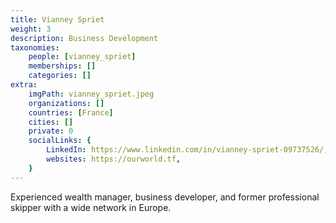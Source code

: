 ```yaml
---
title: Vianney Spriet
weight: 3
description: Business Development
taxonomies:
    people: [vianney_spriet]
    memberships: []
    categories: []
extra:
    imgPath: vianney_spriet.jpeg
    organizations: []
    countries: [France]
    cities: []
    private: 0
    socialLinks: {
        LinkedIn: https://www.linkedin.com/in/vianney-spriet-09737526/,
        websites: https://ourworld.tf,
    }
---
```


Experienced wealth manager, business developer, and former professional skipper with a wide network in Europe. 